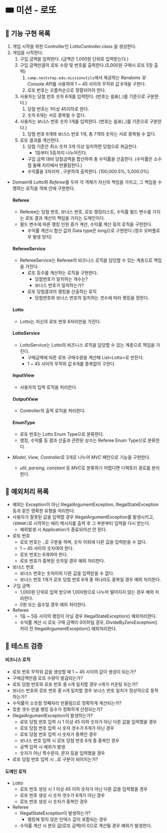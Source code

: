 # 🎟 미션 - 로또

## 📌 기능 구현 목록

1. 게임 시작을 위한 Controller인 *LottoController.class* 을 생성한다.
2. 게임을 시작한다.
    1. 구입 금액을 입력한다. (금액은 1,000원 단위로 입력받는다.)
    2. 구입 금액만큼의 로또 수량 및 번호를 출력한다.(5,000원 구매시 로또 5장 출력)
       1. `camp.nextstep.edu.missionutils`에서 제공하는 *Randoms 및 Console API*를 사용하여 1 ~ 45 사이의 무작위 값 6개을 구한다.
       2. 로또 번호는 오름차순으로 정렬되어야 한다.
    3. 사용자는 당첨 번호 숫자 6개를 입력한다. (번호는 쉼표(`,`)를 기준으로 구분한다.)
        1. 당첨 번호는 1이상 45이하로 한다.
        2. 숫자 6개는 서로 중복될 수 없다.
    4. 사용자는 보너스 번호 숫자 1개를 입력한다. (번호는 쉼표(`,`)를 기준으로 구분한다.)
       1. 당첨 번호 6개와 보너스 번호 1개, 총 7개의 숫자는 서로 중복될 수 없다.
    5. 로또 결과를 계산한다.
       1. 당첨 기준은 최소 숫자 3개 이상 일치하면 당첨으로 취급한다.
          - 1등부터 5등까지 나누어진다.
       - 구입 금액 대비 당첨금액을 합산하여 총 수익률을 산출한다. (수익률은 소수점 둘째 자리에서 반올림한다.)
       - 수익률을 3자리씩 `,`구분하여 출력한다. (100,000.5%, 5,000.0%)
       
- Domain에 *Lotto*와 *Referee*를 두어 각 객체가 자신의 책임을 가지고, 그 책임을 수행하는 로직을 객체 안에 구현한다.
  #### Referee
  - Referee는 당첨 번호, 보너스 번호, 로또 랭킹리스트, 수익률 필드 변수를 가지는 로또 결과 계산의 책임을 가지는 도메인이다.
  - 필드 변수에 따른 랭킹 인원 증가 계산, 수익률 계산 등의 로직을 구현한다.
    - 수익률 계산시 합산 값의 Data type은 long으로 구현한다.(정수 오버플로우 발생 방지)
  #### RefereeService
    - RefereeService는 Referee의 비즈니스 로직을 담당할 수 있는 계층으로 책임을 가진다.
        - 로또 등수를 계산하는 로직을 구현한다.
          - 당첨번호가 일치하는 개수는?
          - 보너스 번호가 일치하는가?
        - 로또 당첨결과의 랭킹을 산출하는 로직
          - 당첨번호와 보너스 번호의 일치하는 갯수에 따라 랭킹을 정한다.
  #### Lotto
  - Lotto는 자신의 로또 번호 6자리만을 가진다.
  
  #### LottoService
    - LottoService는 Lotto의 비즈니스 로직을 담당할 수 있는 계층으로 책임을 가진다.
        - 구매금액에 따른 로또 구매수량을 계산해 List\<Lotto>로 만든다.
        - 1 ~ 45 사이의 무작위 값 6개를 중복없이 구한다.
  #### InputView
  - 사용자의 입력 로직을 처리한다.
  #### OutputView
    - Controller의 출력 로직을 처리한다.

  #### EnumType
  - 로또 번호는 Lotto Enum Type으로 분류한다.
  - 랭킹, 수익률 등 결과 산출과 관련된 상수는 Referee Enum Type으로 분류한다.


- *Model*, *View*, *Controller*로 3개로 나누어 *MVC* 패턴으로 기능을 구현한다.
    - *util*, *parsing*, *constant* 등 *MVC*로 분류하기 어렵다면 디렉토리 경로를 분리한다.
## 📌 예외처리 목록

- 예외는 Exception이 아닌 IllegalArgumentException, IllegalStateException 등과 같은 명확한 유형을 처리한다.
- 사용자가 잘못된 값을 입력할 경우 IllegalArgumentException를 발생시키고, `[ERROR]`로 시작하는 에러 메시지를 출력 후 그 부분부터 입력을 다시 받는다.
  - 예외발생 시 Application가 종료되어선 안 된다.
- 로또 번호
  - 로또 번호는 `,`로 구분을 하며, 숫자 이외에 다른 값을 입력받을 수 없다. 
  - 1 ~ 45 사이의 숫자여야 한다.
  - 로또 번호는 6개여야 한다.
  - 로또 번호가 중복된 숫자일 경우 예외 처리한다.
- 보너스 번호
  - 보너스 번호는 숫자이외 다른 값을 입력받을 수 없다.
  - 보너스 번호 1개가 로또 당첨 번호 6개 중 하나라도 중복일 경우 예외 처리한다.
- 구입 금액
  - 1,000원 단위로 입력 받으며 1,000원으로 나누어 떨어지지 않는 경우 예외 처리한다.
  - 0원 또는 음수일 경우 예외 처리한다.
- Referee
  - 1등 ~ 5등 사이의 랭킹이 아닐 경우 IllegalStateException() 예외처리한다.
  - 수익률 계산 시 로또 구매 금액이 0이하일 경우, DivideByZeroException() 처리 전 IllegalArgumentException() 예외처리한다. 

## 📌 테스트 검증

#### 비즈니스 로직
  - 로또 번호 무작위 값을 생성할 때 1 ~ 45 사이의 값이 생성이 되는가?
  - 구매금액만큼 로또 수량이 발급되는가?
  - 로또 당첨 번호와 로또 번호 중 n개 일치할 경우 n개가 카운팅 되는가?
  - 보너스 번호와 로또 번호 중 n개 일치할 경우 보너스 번호 일치가 정상적으로 동작하는가?
  - 수익률이 소숫점 첫째자리 반올림으로 정확하게 계산되는가?
  - 맞춘 갯수 만큼 랭킹 등수가 정확하게 산정되는가?
  - IllegalArgumentException이 발생하는가?
      - 로또 당첨 번호 입력 시 1 이상 45 이하 숫자가 아닌 다른 값을 입력했을 경우
      - 로또 당첨 번호 입력 시 숫자 갯수가 6개가 아닌 경우
      - 로또 당첨 번호 입력 시 숫자가 중복인 경우
      - 보너스 번호 입력 시 로또 당첨 번호 6개 중 중복인 경우
      - 공백 입력 시 예외가 발생
      - 숫자가 아닌 특수문자, 문자 등을 입력했을 경우
  - 로또 당첨 번호 입력 시 `,`로 구분이 되어지는가?
#### 도메인 로직
- Lotto
  - 로또 번호 생성 시 1 이상 45 이하 숫자가 아닌 다른 값을 입력했을 경우
  - 로또 번호 생성 시 숫자 갯수가 6개가 아닌 경우
  - 로또 번호 생성 시 숫자가 중복인 경우
- Referee
  - IllegalStateException이 발생하는가?
      - 랭킹에 맞지 않은 인덱스 값이 포함되는 경우
  - 수익률 계산 시 분모 값(로또 금액)이 0으로 계산될 경우 예외가 발생한다. 



